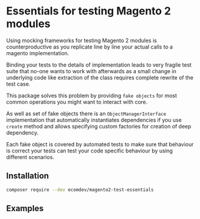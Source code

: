 # Essentials for testing Magento 2 modules

Using mocking frameworks for testing Magento 2 modules is counterproductive as you replicate line by line your actual calls to a magento implementation.

Binding your tests to the details of implementation leads to very fragile test suite that no-one wants to work with afterwards as a small change in underlying code like extraction of the class requires complete rewrite of the test case. 

This package solves this problem by providing `fake objects` for most common operations you might want to interact with core.

As well as set of fake objects there is an  `ObjectManagerInterface` implementation that automatically instantiates dependencies if you use `create` method and allows specifying custom factories for creation of deep dependency.

Each fake object is covered by automated tests to make sure that behaviour is correct your tests can test your code specific behaviour by using different scenarios.


## Installation
```bash
composer require --dev ecomdev/magento2-test-essentials
```

## Examples
